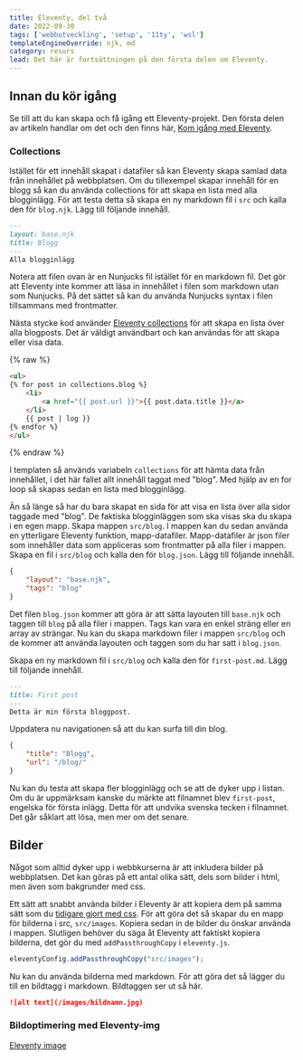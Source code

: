 ```yaml
---
title: Eleventy, del två
date: 2022-09-30
tags: ['webbutveckling', 'setup', '11ty', 'wsl']
templateEngineOverride: njk, md
category: resurs
lead: Det här är fortsättningen på den första delen om Eleventy.
---
```


## Innan du kör igång

Se till att du kan skapa och få igång ett Eleventy-projekt. Den första delen av artikeln handlar om det och den finns här, [Kom igång med Eleventy](/posts/kom-igang-med-eleventy/).

### Collections

Istället för ett innehåll skapat i datafiler så kan Eleventy skapa samlad data från innehållet på webbplatsen. Om du tillexempel skapar innehåll för en blogg så kan du använda collections för att skapa en lista med alla blogginlägg. För att testa detta så skapa en ny markdown fil i `src` och kalla den för `blog.njk`. Lägg till följande innehåll.

```markdown
---
layout: base.njk
title: Blogg
---
Alla blogginlägg
```

Notera att filen ovan är en Nunjucks fil istället för en markdown fil. Det gör att Eleventy inte kommer att läsa in innehållet i filen som markdown utan som Nunjucks. På det sättet så kan du använda Nunjucks syntax i filen tillsammans med frontmatter.

Nästa stycke kod använder [Eleventy collections](https://www.11ty.dev/docs/collections/) för att skapa en lista över alla blogposts. Det är väldigt användbart och kan användas för att skapa eller visa data.

{% raw %}
```html
<ul>
{% for post in collections.blog %}
    <li>
        <a href="{{ post.url }}">{{ post.data.title }}</a>
    </li>
    {{ post | log }}
{% endfor %}
</ul>
```
{% endraw %}

I templaten så används variabeln `collections` för att hämta data från innehållet, i det här fallet allt innehåll taggat med "blog". Med hjälp av en for loop så skapas sedan en lista med blogginlägg.

Än så länge så har du bara skapat en sida för att visa en lista över alla sidor taggade med "blog". De faktiska blogginläggen som ska visas ska du skapa i en egen mapp. Skapa mappen `src/blog`. I mappen kan du sedan använda en ytterligare Eleventy funktion, mapp-datafiler. Mapp-datafiler är json filer som innehåller data som appliceras som frontmatter på alla filer i mappen. Skapa en fil i `src/blog` och kalla den för `blog.json`. Lägg till följande innehåll.

```json
{
    "layout": "base.njk",
    "tags": "blog"
}
```

Det filen `blog.json` kommer att göra är att sätta layouten till `base.njk` och taggen till `blog` på alla filer i mappen. Tags kan vara en enkel sträng eller en array av strängar. Nu kan du skapa markdown filer i mappen `src/blog` och de kommer att använda layouten och taggen som du har satt i `blog.json`.

Skapa en ny markdown fil i `src/blog` och kalla den för `first-post.md`. Lägg till följande innehåll.

```markdown
---
title: First post
---
Detta är min första bloggpost.
``` 

Uppdatera nu navigationen så att du kan surfa till din blog.

```json
{
    "title": "Blogg",
    "url": "/blog/"
}
```

Nu kan du testa att skapa fler blogginlägg och se att de dyker upp i listan. Om du är uppmärksam kanske du märkte att filnamnet blev `first-post`, engelska för första inlägg. Detta för att undvika svenska tecken i filnamnet. Det går såklart att lösa, men mer om det senare.

## Bilder

Något som alltid dyker upp i webbkurserna är att inkludera bilder på webbplatsen. Det kan göras på ett antal olika sätt, dels som bilder i html, men även som bakgrunder med css.

Ett sätt att snabbt använda bilder i Eleventy är att kopiera dem på samma sätt som du [tidigare gjort med css](/posts/kom-igang-med-eleventy/#css). För att göra det så skapar du en mapp för bilderna i src, ```src/images```. Kopiera sedan in de bilder du önskar använda i mappen.
Slutligen behöver du säga åt Eleventy att faktiskt kopiera bilderna, det gör du med ```addPassthroughCopy``` i ```eleventy.js```.

```javascript
eleventyConfig.addPassthroughCopy("src/images");
```

Nu kan du använda bilderna med markdown. För att göra det så lägger du till en bildtagg i markdown. Bildtaggen ser ut så här.

```markdown
![alt text](/images/bildnamn.jpg)
```

### Bildoptimering med Eleventy-img

[Eleventy image](https://www.11ty.dev/docs/plugins/image/)
